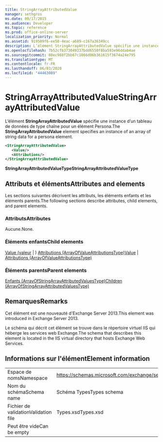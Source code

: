 ```yaml
---
title: StringArrayAttributedValue
manager: sethgros
ms.date: 09/17/2015
ms.audience: Developer
ms.topic: reference
ms.prod: office-online-server
localization_priority: Normal
ms.assetid: 919509f6-ee58-4eac-a689-c167a36349cc
description: L’élément StringArrayAttributedValue spécifie une instance d’un tableau de données de type chaîne pour un élément Persona.
ms.openlocfilehash: 7b52cfb373049337bdd6550f8ba593e96ddab4ae
ms.sourcegitcommit: 88ec988f2bb67c1866d06b361615f3674a24e795
ms.translationtype: MT
ms.contentlocale: fr-FR
ms.lasthandoff: 06/03/2020
ms.locfileid: "44463089"
---
```

# <a name="stringarrayattributedvalue"></a><span data-ttu-id="6d6fa-103">StringArrayAttributedValue</span><span class="sxs-lookup"><span data-stu-id="6d6fa-103">StringArrayAttributedValue</span></span>

<span data-ttu-id="6d6fa-104">L’élément **StringArrayAttributedValue** spécifie une instance d’un tableau de données de type chaîne pour un élément Persona.</span><span class="sxs-lookup"><span data-stu-id="6d6fa-104">The **StringArrayAttributedValue** element specifies an instance of an array of string data for a persona element.</span></span> 
  
```XML
<StringArrayAttributedValue>
   <Value/>
   <Attributions/>
</StringArrayAttributedValue>
```

 <span data-ttu-id="6d6fa-105">**StringArrayAttributedValueType**</span><span class="sxs-lookup"><span data-stu-id="6d6fa-105">**StringArrayAttributedValueType**</span></span>
## <a name="attributes-and-elements"></a><span data-ttu-id="6d6fa-106">Attributs et éléments</span><span class="sxs-lookup"><span data-stu-id="6d6fa-106">Attributes and elements</span></span>

<span data-ttu-id="6d6fa-107">Les sections suivantes décrivent les attributs, les éléments enfants et les éléments parents.</span><span class="sxs-lookup"><span data-stu-id="6d6fa-107">The following sections describe attributes, child elements, and parent elements.</span></span>
  
### <a name="attributes"></a><span data-ttu-id="6d6fa-108">Attributs</span><span class="sxs-lookup"><span data-stu-id="6d6fa-108">Attributes</span></span>

<span data-ttu-id="6d6fa-109">Aucune.</span><span class="sxs-lookup"><span data-stu-id="6d6fa-109">None.</span></span>
  
### <a name="child-elements"></a><span data-ttu-id="6d6fa-110">Éléments enfants</span><span class="sxs-lookup"><span data-stu-id="6d6fa-110">Child elements</span></span>

<span data-ttu-id="6d6fa-111">[Value (valeur](value.md)  |  ) [Attributions (ArrayOfValueAttributionsType)](attributions-arrayofvalueattributionstype.md)</span><span class="sxs-lookup"><span data-stu-id="6d6fa-111">[Value](value.md) | [Attributions (ArrayOfValueAttributionsType)](attributions-arrayofvalueattributionstype.md)</span></span>
  
### <a name="parent-elements"></a><span data-ttu-id="6d6fa-112">Éléments parents</span><span class="sxs-lookup"><span data-stu-id="6d6fa-112">Parent elements</span></span>

[<span data-ttu-id="6d6fa-113">Enfants (ArrayOfStringArrayAttributedValuesType)</span><span class="sxs-lookup"><span data-stu-id="6d6fa-113">Children (ArrayOfStringArrayAttributedValuesType)</span></span>](children-arrayofstringarrayattributedvaluestype.md)
  
## <a name="remarks"></a><span data-ttu-id="6d6fa-114">Remarques</span><span class="sxs-lookup"><span data-stu-id="6d6fa-114">Remarks</span></span>

<span data-ttu-id="6d6fa-115">Cet élément est une nouveauté d'Exchange Server 2013.</span><span class="sxs-lookup"><span data-stu-id="6d6fa-115">This element was introduced in Exchange Server 2013.</span></span>
  
<span data-ttu-id="6d6fa-116">Le schéma qui décrit cet élément se trouve dans le répertoire virtuel IIS qui héberge les services web Exchange.</span><span class="sxs-lookup"><span data-stu-id="6d6fa-116">The schema that describes this element is located in the IIS virtual directory that hosts Exchange Web Services.</span></span>
  
## <a name="element-information"></a><span data-ttu-id="6d6fa-117">Informations sur l'élément</span><span class="sxs-lookup"><span data-stu-id="6d6fa-117">Element information</span></span>

|||
|:-----|:-----|
|<span data-ttu-id="6d6fa-118">Espace de noms</span><span class="sxs-lookup"><span data-stu-id="6d6fa-118">Namespace</span></span>  <br/> |https://schemas.microsoft.com/exchange/services/2006/types  <br/> |
|<span data-ttu-id="6d6fa-119">Nom du schéma</span><span class="sxs-lookup"><span data-stu-id="6d6fa-119">Schema name</span></span>  <br/> |<span data-ttu-id="6d6fa-120">Schéma Types</span><span class="sxs-lookup"><span data-stu-id="6d6fa-120">Types schema</span></span>  <br/> |
|<span data-ttu-id="6d6fa-121">Fichier de validation</span><span class="sxs-lookup"><span data-stu-id="6d6fa-121">Validation file</span></span>  <br/> |<span data-ttu-id="6d6fa-122">Types.xsd</span><span class="sxs-lookup"><span data-stu-id="6d6fa-122">Types.xsd</span></span>  <br/> |
|<span data-ttu-id="6d6fa-123">Peut être vide</span><span class="sxs-lookup"><span data-stu-id="6d6fa-123">Can be empty</span></span>  <br/> ||
   

